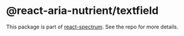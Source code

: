 # @react-aria-nutrient/textfield

This package is part of [react-spectrum](https://github.com/adobe/react-spectrum). See the repo for more details.
